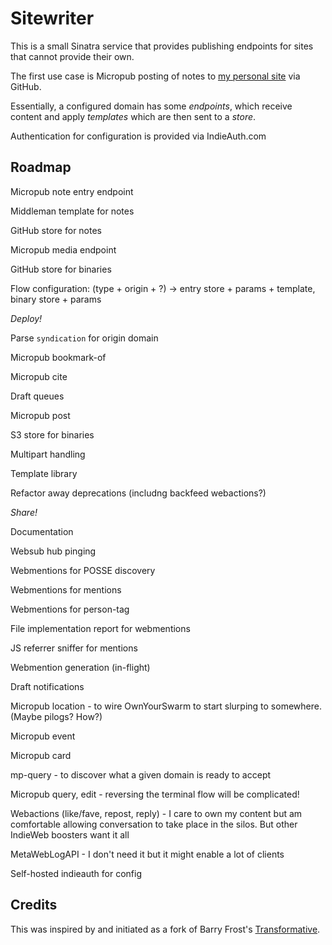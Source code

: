 # Sitewriter

This is a small Sinatra service that provides publishing endpoints for sites that cannot provide their own.

The first use case is Micropub posting of notes to [my personal site](https://hans.gerwitz.com/) via GitHub.

Essentially, a configured domain has some _endpoints_, which receive content and apply _templates_ which are then sent to a _store_.

Authentication for configuration is provided via IndieAuth.com

## Roadmap

Micropub note entry endpoint

Middleman template for notes

GitHub store for notes

Micropub media endpoint

GitHub store for binaries

Flow configuration: (type + origin + ?) -> entry store + params + template, binary store + params

*Deploy!*

Parse `syndication` for origin domain

Micropub bookmark-of

Micropub cite

Draft queues

Micropub post

S3 store for binaries

Multipart handling

Template library

Refactor away deprecations (includng backfeed webactions?)

*Share!*

Documentation

Websub hub pinging

Webmentions for POSSE discovery

Webmentions for mentions

Webmentions for person-tag

File implementation report for webmentions

JS referrer sniffer for mentions

Webmention generation (in-flight)

Draft notifications

Micropub location - to wire OwnYourSwarm to start slurping to somewhere. (Maybe pilogs? How?)

Micropub event

Micropub card

mp-query - to discover what a given domain is ready to accept

Micropub query, edit - reversing the terminal flow will be complicated!

Webactions (like/fave, repost, reply) - I care to own my content but am comfortable allowing conversation to take place in the silos. But other IndieWeb boosters want it all

MetaWebLogAPI - I don't need it but it might enable a lot of clients

Self-hosted indieauth for config

## Credits

This was inspired by and initiated as a fork of Barry Frost's [Transformative](https://github.com/barryf/transformative).
